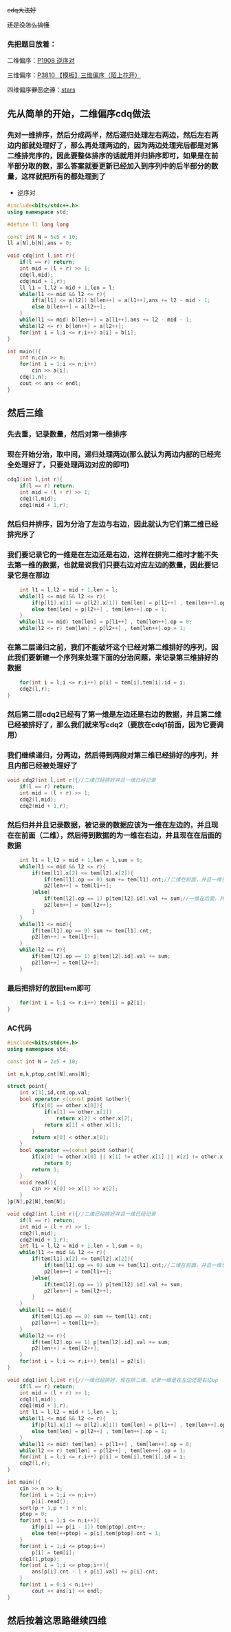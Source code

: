 ~~cdq大法好~~

~~还是没怎么搞懂~~

### 先把题目放着：

二维偏序：[P1908 逆序对](https://www.luogu.com.cn/problem/P1908)

三维偏序：[P3810 【模板】三维偏序（陌上花开）](https://www.luogu.com.cn/problem/P3810)

四维偏序~~罪恶之源~~：[stars](http://acm.hdu.edu.cn/showproblem.php?pid=5126)

## 先从简单的开始，二维偏序cdq做法

### 先对一维排序，然后分成两半，然后递归处理左右两边，然后左右两边内部就处理好了，那么再处理两边的，因为两边处理完后都是对第二维排完序的，因此要整体排序的话就用并归排序即可，如果是在前半部分取的数，那么答案就要更新已经加入到序列中的后半部分的数量，这样就把所有的都处理到了

* 逆序对

```cpp
#include<bits/stdc++.h>
using namespace std;

#define ll long long

const int N = 5e5 + 10;
ll a[N],b[N],ans = 0;

void cdq(int l,int r){
	if(l == r) return;
	int mid = (l + r) >> 1;
	cdq(l,mid);
	cdq(mid + 1,r);
	ll l1 = l,l2 = mid + 1,len = l;
	while(l1 <= mid && l2 <= r){
		if(a[l1] <= a[l2]) b[len++] = a[l1++],ans += l2 - mid - 1;
		else b[len++] = a[l2++];
	}
	while(l1 <= mid) b[len++] = a[l1++],ans += l2 - mid - 1;
	while(l2 <= r) b[len++] = a[l2++];
	for(int i = l;i <= r;i++) a[i] = b[i];
}

int main(){
	int n;cin >> n;
	for(int i = 1;i <= n;i++)
		cin >> a[i];
	cdq(1,n);
	cout << ans << endl;
}
```

## 然后三维

### 先去重，记录数量，然后对第一维排序

### 现在开始分治，取中间，递归处理两边(那么就认为两边内部的已经完全处理好了，只要处理两边对应的即可)

```cpp
cdq1(int l,int r){
    if(l == r) return;
    int mid = (l + r) >> 1;
    cdq1(l,mid);
    cdq1(mid + 1,r);
```

### 然后归并排序，因为分治了左边与右边，因此就认为它们第二维已经排完序了

### 我们要记录它的一维是在左边还是右边，这样在排完二维时才能不失去第一维的数据，也就是说我们只要右边对应左边的数量，因此要记录它是在那边

```cpp
	int l1 = l,l2 = mid + 1,len = l;
	while(l1 <= mid && l2 <= r){
		if(p[l1].x[1] <= p[l2].x[1]) tem[len] = p[l1++] , tem[len++].op = 0;
		else tem[len] = p[l2++] , tem[len++].op = 1;
	}
	while(l1 <= mid) tem[len] = p[l1++] , tem[len++].op = 0;
	while(l2 <= r) tem[len] = p[l2++] , tem[len++].op = 1;
```

### 在第二层递归之前，我们不能破坏这个已经对第二维排好的序列，因此我们要新建一个序列来处理下面的分治问题，来记录第三维排好的数据

```cpp
	for(int i = l;i <= r;i++) p[i] = tem[i],tem[i].id = i;
	cdq2(l,r);
}
```

### 然后第二层cdq2已经有了第一维是左边还是右边的数据，并且第二维已经被排好了，那么我们就来写cdq2（要放在cdq1前面，因为它要调用）

### 我们继续递归，分两边，然后得到两段对第三维已经排好的序列，并且内部已经被处理好了

```cpp
void cdq2(int l,int r){//二维已经排好并且一维已经记录
	if(l == r) return;
	int mid = (l + r) >> 1;
	cdq2(l,mid);
	cdq2(mid + 1,r);
```

### 然后归并并且记录数据，被记录的数据应该为一维在左边的，并且现在在前面（二维），然后得到数据的为一维在右边，并且现在在后面的数据

```cpp
	int l1 = l,l2 = mid + 1,len = l,sum = 0;
	while(l1 <= mid && l2 <= r){
		if(tem[l1].x[2] <= tem[l2].x[2]){
			if(tem[l1].op == 0) sum += tem[l1].cnt;//二维在前面，并且一维也在前面，那么它就被记录了(贡献)
			p2[len++] = tem[l1++];
		}else{
			if(tem[l2].op == 1) p[tem[l2].id].val += sum;//一维在后面，并且二维也在后面，那么它就得到了数据
			p2[len++] = tem[l2++];
		}
	}
	while(l1 <= mid){
		if(tem[l1].op == 0) sum += tem[l1].cnt;
		p2[len++] = tem[l1++];
	}
	while(l2 <= r){
		if(tem[l2].op == 1) p[tem[l2].id].val += sum;
		p2[len++] = tem[l2++];
	}
```

### 最后把排好的放回tem即可

```cpp
	for(int i = l;i <= r;i++) tem[i] = p2[i];
}
```

### AC代码

```cpp
#include<bits/stdc++.h>
using namespace std;

const int N = 2e5 + 10;

int n,k,ptop,cnt[N],ans[N];

struct point{
	int x[3],id,cnt,op,val;
	bool operator <(const point &other){
		if(x[0] == other.x[0]){
			if(x[1] == other.x[1])
				return x[2] < other.x[2];
			return x[1] < other.x[1];
		}
		return x[0] < other.x[0];
	}
	bool operator ==(const point &other){
		if(x[0] != other.x[0] || x[1] != other.x[1] || x[2] != other.x[2])
			return 0;
		return 1;
	}
	void read(){
		cin >> x[0] >> x[1] >> x[2];
	}
}p[N],p2[N],tem[N];

void cdq2(int l,int r){//二维已经排好并且一维已经记录
	if(l == r) return;
	int mid = (l + r) >> 1;
	cdq2(l,mid);
	cdq2(mid + 1,r);
	int l1 = l,l2 = mid + 1,len = l,sum = 0;
	while(l1 <= mid && l2 <= r){
		if(tem[l1].x[2] <= tem[l2].x[2]){
			if(tem[l1].op == 0) sum += tem[l1].cnt;//二维在前面，并且一维也在前面，
			p2[len++] = tem[l1++];
		}else{
			if(tem[l2].op == 1) p[tem[l2].id].val += sum;
			p2[len++] = tem[l2++];
		}
	}
	while(l1 <= mid){
		if(tem[l1].op == 0) sum += tem[l1].cnt;
		p2[len++] = tem[l1++];
	}
	while(l2 <= r){
		if(tem[l2].op == 1) p[tem[l2].id].val += sum;
		p2[len++] = tem[l2++];
	}
	for(int i = l;i <= r;i++) tem[i] = p2[i];
}

void cdq1(int l,int r){//一维已经排好，现在排二维，记录一维是在左边还是右边op
	if(l == r) return;
	int mid = (l + r) >> 1;
	cdq1(l,mid);
	cdq1(mid + 1,r);
	int l1 = l,l2 = mid + 1,len = l;
	while(l1 <= mid && l2 <= r){
		if(p[l1].x[1] <= p[l2].x[1]) tem[len] = p[l1++] , tem[len++].op = 0;
		else tem[len] = p[l2++] , tem[len++].op = 1;
	}
	while(l1 <= mid) tem[len] = p[l1++] , tem[len++].op = 0;
	while(l2 <= r) tem[len] = p[l2++] , tem[len++].op = 1;
	for(int i = l;i <= r;i++) p[i] = tem[i],tem[i].id = i;
	cdq2(l,r);
}

int main(){
	cin >> n >> k;
	for(int i = 1;i <= n;i++)
		p[i].read();
	sort(p + 1,p + 1 + n);
	ptop = 0;
	for(int i = 1;i <= n;i++){
		if(p[i] == p[i - 1]) tem[ptop].cnt++;
		else tem[++ptop] = p[i],tem[ptop].cnt = 1;
	}
	for(int i = 1;i <= ptop;i++)
		p[i] = tem[i];
	cdq1(1,ptop);
	for(int i = 1;i <= ptop;i++){
		ans[p[i].cnt - 1 + p[i].val] += p[i].cnt;
	}
	for(int i = 0;i < n;i++)
		cout << ans[i] << endl;
}
```

## 然后按着这思路继续四维

